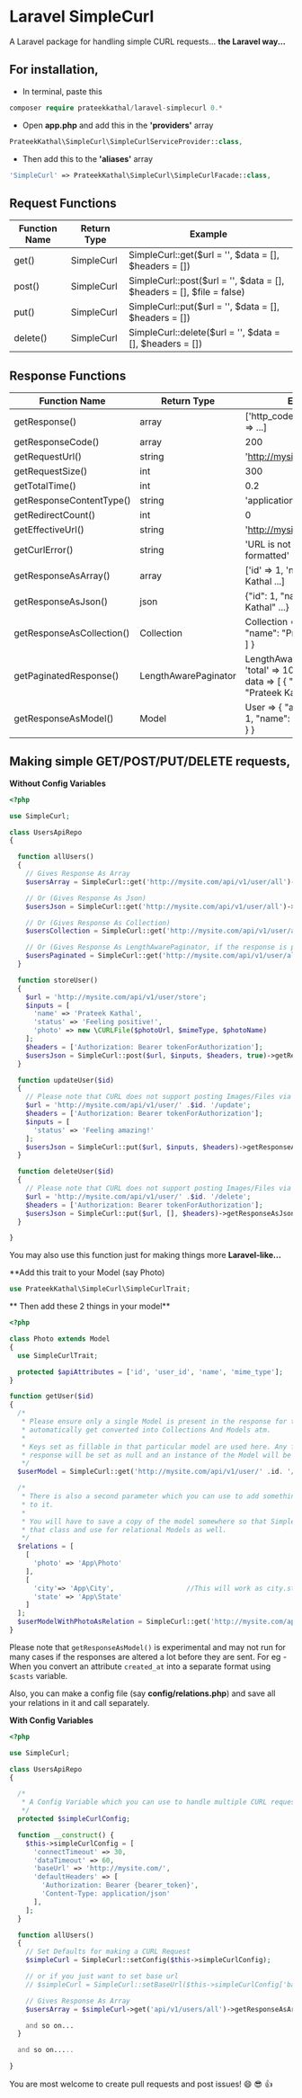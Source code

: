 # Laravel SimpleCurl
A Laravel package for handling simple CURL requests... **the Laravel way...**

## For installation,

* In terminal, paste this
```php
composer require prateekkathal/laravel-simplecurl 0.*
```

* Open **app.php** and add this in the **'providers'** array
```php
PrateekKathal\SimpleCurl\SimpleCurlServiceProvider::class,
```

* Then add this to the **'aliases'** array
```php
'SimpleCurl' => PrateekKathal\SimpleCurl\SimpleCurlFacade::class,
```

## Request Functions

|         Function Name          |     Return Type    |                                 Example                                   |
|             ---                |       ---          |                                   ---                                     |
|            get()               |     SimpleCurl     |            SimpleCurl::get($url = '', $data = [], $headers = [])          |
|           post()               |     SimpleCurl     |   SimpleCurl::post($url = '', $data = [], $headers = [], $file = false)   |
|            put()               |     SimpleCurl     |           SimpleCurl::put($url = '', $data = [], $headers = [])           |
|          delete()              |     SimpleCurl     |         SimpleCurl::delete($url = '', $data = [], $headers = [])          |

## Response Functions
|         Function Name          |     Return Type    |                                 Example                                   |
|             ---                |        ---         |                                   ---                                     |
|        getResponse()           |        array       |                 ['http_code' => 200, 'result' => ...]                     |
|        getResponseCode()       |        array       |                                   200                                     |
|        getRequestUrl()         |       string       |                      'http://mysite.com/api/v1/....'                      |
|        getRequestSize()        |        int         |                                   300                                     |
|        getTotalTime()          |        int         |                                   0.2                                     |
|    getResponseContentType()    |       string       |                             'application/json'                            |
|       getRedirectCount()       |        int         |                                    0                                      |
|       getEffectiveUrl()        |       string       |                       'http://mysite.com/api/v1/....'                     |
|         getCurlError()         |       string       |                       'URL is not properly formatted'                     |
|     getResponseAsArray()       |       array        |                 ['id' => 1, 'name' => Prateek Kathal ...]                 |
|     getResponseAsJson()        |       json         |                 {"id": 1, "name": "Prateek Kathal" ...}                   |
|   getResponseAsCollection()    |    Collection      |     Collection => { [ 0 => {"id": 1, "name": "Prateek Kathal" }... ] }    |
|   getPaginatedResponse()       |LengthAwarePaginator| LengthAwarePaginator => { 'total' => 10, per_page => 10, data => [ { "id": 1, "name": "Prateek Kathal" }... } ] |
|    getResponseAsModel()        |     Model          |      User => { "attributes" : { "id": 1, "name": "Prateek Kathal" } }     |

## Making simple **GET/POST/PUT/DELETE** requests,

**Without Config Variables**
```php
<?php

use SimpleCurl;

class UsersApiRepo
{

  function allUsers()
  {
    // Gives Response As Array
    $usersArray = SimpleCurl::get('http://mysite.com/api/v1/user/all')->getResponseAsArray();

    // Or (Gives Response As Json)
    $usersJson = SimpleCurl::get('http://mysite.com/api/v1/user/all')->getResponseAsJson();

    // Or (Gives Response As Collection)
    $usersCollection = SimpleCurl::get('http://mysite.com/api/v1/user/all')->getResponseAsCollection();

    // Or (Gives Response As LengthAwarePaginator, if the response is paginated)
    $usersPaginated = SimpleCurl::get('http://mysite.com/api/v1/user/all')->getPaginatedResponse();
  }

  function storeUser()
  {
    $url = 'http://mysite.com/api/v1/user/store';
    $inputs = [
      'name' => 'Prateek Kathal',
      'status' => 'Feeling positive!',
      'photo' => new \CURLFile($photoUrl, $mimeType, $photoName)
    ];
    $headers = ['Authorization: Bearer tokenForAuthorization'];
    $usersJson = SimpleCurl::post($url, $inputs, $headers, true)->getResponseAsJson();
  }

  function updateUser($id)
  {
    // Please note that CURL does not support posting Images/Files via PUT requests.
    $url = 'http://mysite.com/api/v1/user/' .$id. '/update';
    $headers = ['Authorization: Bearer tokenForAuthorization'];
    $inputs = [
      'status' => 'Feeling amazing!'
    ];
    $usersJson = SimpleCurl::put($url, $inputs, $headers)->getResponseAsJson();
  }

  function deleteUser($id)
  {
    // Please note that CURL does not support posting Images/Files via PUT requests.
    $url = 'http://mysite.com/api/v1/user/' .$id. '/delete';
    $headers = ['Authorization: Bearer tokenForAuthorization'];
    $usersJson = SimpleCurl::put($url, [], $headers)->getResponseAsJson();
  }

}
```

You may also use this function just for making things more **Laravel-like...**

**Add this trait to your Model (say Photo)
```php
use PrateekKathal\SimpleCurl\SimpleCurlTrait;
```

** Then add these 2 things in your model**
```php
<?php

class Photo extends Model
{
  use SimpleCurlTrait;

  protected $apiAttributes = ['id', 'user_id', 'name', 'mime_type'];
}
```

```php
function getUser($id)
{
  /*
   * Please ensure only a single Model is present in the response for this. Multiple rows will not be
   * automatically get converted into Collections And Models atm.
   *
   * Keys set as fillable in that particular model are used here. Any fillable key, not present in the
   * response will be set as null and an instance of the Model will be returned.
   */
  $userModel = SimpleCurl::get('http://mysite.com/api/v1/user/' .id. '/get/')->getResponseAsModel('App\User')

  /*
   * There is also a second parameter which you can use to add something from the response as a relation
   * to it.
   *
   * You will have to save a copy of the model somewhere so that SimpleCurl can get apiAttributes/fillable fields from
   * that class and use for relational Models as well.
   */
  $relations = [
    [
      'photo' => 'App\Photo'
    ],
    [
      'city'=> 'App\City',                  //This will work as city.state and give state as a relation to city
      'state' => 'App\State'
    ]
  ];
  $userModelWithPhotoAsRelation = SimpleCurl::get('http://mysite.com/api/v1/user/' .id. '/get/')->getResponseAsModel('App\User', $relations);
}
```

Please note that `getResponseAsModel()` is experimental and may not run for many cases if the responses are altered a lot before they are sent. For eg - When you convert an attribute `created_at` into a separate format using `$casts` variable.

Also, you can make a config file (say **config/relations.php**) and save all your relations in it and call separately.

**With Config Variables**
```php
<?php

use SimpleCurl;

class UsersApiRepo
{

  /*
   * A Config Variable which you can use to handle multiple CURL requests...
   */
  protected $simpleCurlConfig;

  function __construct() {
    $this->simpleCurlConfig = [
      'connectTimeout' => 30,
      'dataTimeout' => 60,
      'baseUrl' => 'http://mysite.com/',
      'defaultHeaders' => [
        'Authorization: Bearer {bearer_token}',
        'Content-Type: application/json'
      ],
    ];
  }

  function allUsers()
  {
    // Set Defaults for making a CURL Request
    $simpleCurl = SimpleCurl::setConfig($this->simpleCurlConfig);

    // or if you just want to set base url
    // $simpleCurl = SimpleCurl::setBaseUrl($this->simpleCurlConfig['baseUrl']);

    // Gives Response As Array
    $usersArray = $simpleCurl->get('api/v1/users/all')->getResponseAsArray();

    and so on...
  }

  and so on.....

}
```

You are most welcome to create pull requests and post issues! :smile: :sunglasses: :+1:
